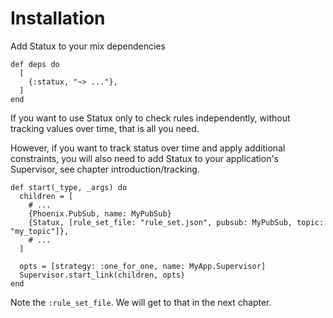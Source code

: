 # Installation

Add Statux to your mix dependencies

    def deps do
      [
        {:statux, "~> ..."},
      ]
    end

If you want to use Statux only to check rules independently, without tracking values over time,
that is all you need.

However, if you want to track status over time and apply additional constraints, you will also need
to add Statux to your application's Supervisor, see chapter introduction/tracking.

    def start(_type, _args) do
      children = [
        # ...
        {Phoenix.PubSub, name: MyPubSub}
        {Statux, [rule_set_file: "rule_set.json", pubsub: MyPubSub, topic: "my_topic"]},
        # ...
      ]

      opts = [strategy: :one_for_one, name: MyApp.Supervisor]
      Supervisor.start_link(children, opts)
    end

Note the `:rule_set_file`. We will get to that in the next chapter.